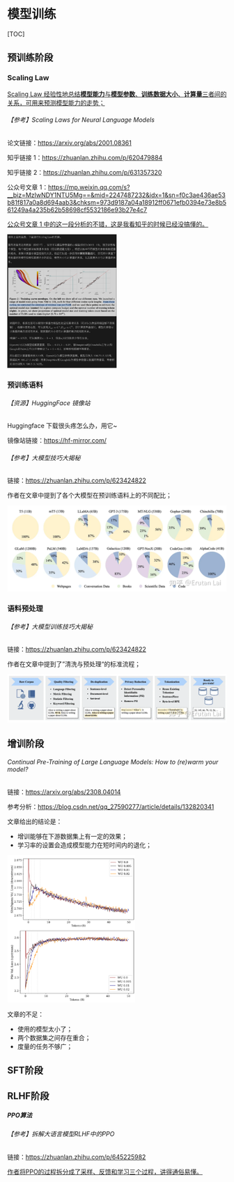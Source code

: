 # 模型训练

[TOC]

## 预训练阶段

### Scaling Law

<u>Scaling Law 经验性地总结**模型能力**与**模型参数**、**训练数据大小**、**计算量**三者间的关系，可用来预测模型能力的走势；</u>



###### 【参考】Scaling Laws for Neural Language Models

论文链接：https://arxiv.org/abs/2001.08361

知乎链接 1：https://zhuanlan.zhihu.com/p/620479884

知乎链接 2：https://zhuanlan.zhihu.com/p/631357320

公众号文章 1：https://mp.weixin.qq.com/s?__biz=MzIwNDY1NTU5Mg==&mid=2247487232&idx=1&sn=f0c3ae436ae53b81f817a0a8d694aab3&chksm=973d9187a04a18912ff0671efb0394e73e8b561249a4a235b62b58698cf5532186e93b27e4c7

<u>公众号文章 1 中的这一段分析的不错，这是我看知乎的时候已经没搞懂的。</u>

<img src="pictures/image-20231122133452695.png" alt="image-20231122133452695" style="zoom:30%;" />



### 预训练语料



###### 【资源】HuggingFace 镜像站

Huggingface 下载很头疼怎么办，用它~

镜像站链接：https://hf-mirror.com/



###### 【参考】大模型技巧大揭秘

链接：https://zhuanlan.zhihu.com/p/623424822

作者在文章中提到了各个大模型在预训练语料上的不同配比；

![img](pictures/v2-b48dcb0e5a7615e502300600843b2ea1_1440w.webp)

### 语料预处理



###### 【参考】大模型训练技巧大揭秘

链接：https://zhuanlan.zhihu.com/p/623424822

作者在文章中提到了”清洗与预处理“的标准流程；

![img](pictures/v2-78f6fa8ceef24cca34f40b4bd9e22d87_1440w.webp)



## 增训阶段



###### Continual Pre-Training of Large Language Models: How to (re)warm your model?

链接：https://arxiv.org/abs/2308.04014

参考分析：https://blog.csdn.net/qq_27590277/article/details/132820341

文章给出的结论是：

- 增训能够在下游数据集上有一定的效果；
- 学习率的设置会造成模型能力在短时间内的退化；

<img src="pictures/image-20231130204907413.png" alt="image-20231130204907413" style="zoom: 33%;" />

文章的不足：

- 使用的模型太小了；
- 两个数据集之间存在重合；
- 度量的任务不够广；



## SFT阶段



## RLHF阶段

##### PPO算法

###### 【参考】拆解大语言模型RLHF中的PPO

链接：https://zhuanlan.zhihu.com/p/645225982

<u>作者将PPO的过程拆分成了采样、反馈和学习三个过程，讲得通俗易懂。</u>
